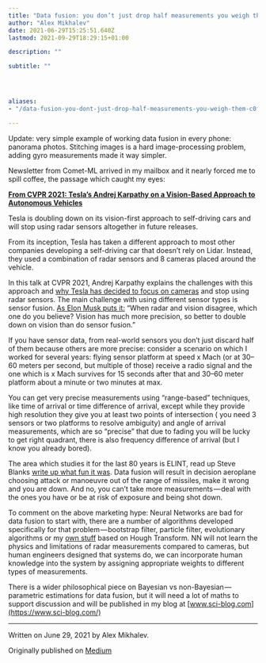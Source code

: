 ```yaml
---
title: "Data fusion: you don’t just drop half measurements you weigh them"
author: "Alex Mikhalev"
date: 2021-06-29T15:25:51.640Z
lastmod: 2021-09-29T18:29:15+01:00

description: ""

subtitle: ""




aliases:
- "/data-fusion-you-dont-just-drop-half-measurements-you-weigh-them-c0fbd6a60027"

---
```


Update: very simple example of working data fusion in every phone: panorama photos. Stitching images is a hard image-processing problem, adding gyro measurements made it way simpler.

Newsletter from Comet-ML arrived in my mailbox and it nearly forced me to spill coffee, the passage which caught my eyes:

[**From CVPR 2021: Tesla’s Andrej Karpathy on a Vision-Based Approach to Autonomous Vehicles**](https://www.youtube.com/watch?v=g6bOwQdCJrc&list=PLvXze1V52Yy2OY67mz2Jy-JcnEw8GUZEl&index=11&utm_campaign=Monthly%20newsletter&utm_source=hs_email&utm_medium=email&utm_content=136820874&_hsenc=p2ANqtz-_77kjQ26nVBwSMN5ryfLcLh1OElbw-VSukWSRV3EVQHIhmNFmp-4tJ8tBVioVoI6FStxcT7MCHwRxO7vduGez-3xA55Q)

Tesla is doubling down on its vision-first approach to self-driving cars and will stop using radar sensors altogether in future releases.

From its inception, Tesla has taken a different approach to most other companies developing a self-driving car that doesn’t rely on Lidar. Instead, they used a combination of radar sensors and 8 cameras placed around the vehicle.

In this talk at CVPR 2021, Andrej Karpathy explains the challenges with this approach and [why Tesla has decided to focus on cameras](https://is.t.hubspotemail.net/e2t/tc/VWrRkc108hLtW4D-SMR6HsJL9V7Wb0N4tp8mZN11fKVG5nxG7V3Zsc37CgSzWW2czlc066WKnMW4P97pL3hnWzqW2vFyD9240GyFVXq8Nh8zrmXjW1Cj0-w1Jkv2jN70bqcydk4bzVRLjhS7086yjW5LY67q1XBqvcN4S8fBXp5-9TW6RNmMF3MZGkkW7mp7BM7bK4GYW933gHR3HpBnyW1wvT1v93G12tW1-p5cv6_HlFSW9lGLm27R8rqFW6198lq2ZSv5gW4ghzsp3Xc4DYW8CtYw13NGcqvVytCcG612Sq0Vsxqqy4-JNtkW8NLwj93W6q4mW1cwqlP1R2MKHM297JnmSl12W6HCs445g6KqLW4fF6GG58JKgdW107bF57QHGq2W5_-rCW1j0FR3W8xwwCG8Jg6m0W1bfCYB4vZRCYW95wv9696Ts1PW1B2tgR7m3Nq5W2ds6Bl7LyNpm3mfk1) and stop using radar sensors. The main challenge with using different sensor types is sensor fusion. [As Elon Musk puts it:](https://is.t.hubspotemail.net/e2t/tc/VWrRkc108hLtW4D-SMR6HsJL9V7Wb0N4tp8mZN11fKX73p_9rV1-WJV7CgFdGW2SvmfG6njMVCN4jBJcJk-pQJW7TBM_Q7-vqRmN7HFdMRdgnTRW98z2s28P98pXW6GtTpb7tj_yGVLqCT7660B1zW5J3rSV10YFfBW8Pm0md6Cl4B4W3WL5N48wscC9W3RJ0p87DlSVmW27fc4b8QrlgSW5wCQDZ2LdT9-W5nd2qR12CXNMW6n5jt11SfrwqW2Mylyl4ZZp6mN3yHmR8sHDRGW4MZp3w9dhRb5W1QBqBJ2G5W97N3Xn0x3gy3vDW89RHvR8LTqh-W2mK-zb7vr8LgW689Btc3dY5dpW3ZHxJ5909QvNW5KRftb2FDCpDW5NqTDp3Wtlh235vY1) “When radar and vision disagree, which one do you believe? Vision has much more precision, so better to double down on vision than do sensor fusion.”

If you have sensor data, from real-world sensors you don’t just discard half of them because others are more precise: consider a scenario on which I worked for several years: flying sensor platform at speed x Mach (or at 30–60 meters per second, but multiple of those) receive a radio signal and the one which is x Mach survives for 15 seconds after that and 30–60 meter platform about a minute or two minutes at max.

You can get very precise measurements using “range-based” techniques, like time of arrival or time difference of arrival, except while they provide high resolution they give you at least two points of intersection ( you need 3 sensors or two platforms to resolve ambiguity) and angle of arrival measurements, which are so “precise” that due to fading you will be lucky to get right quadrant, there is also frequency difference of arrival (but I know you already bored).

The area which studies it for the last 80 years is ELINT, read up Steve Blanks [write up what fun it was](https://steveblank.com/2009/04/13/story-behind-the-secret-history-part-iv-undisclosed-location-library-hours/). Data fusion will result in decision aeroplane choosing attack or manoeuvre out of the range of missiles, make it wrong and you are down. And no, you can’t take more measurements — deal with the ones you have or be at risk of exposure and being shot down.

To comment on the above marketing hype: Neural Networks are bad for data fusion to start with, there are a number of algorithms developed specifically for that problem — bootstrap filter, particle filter, evolutionary algorithms or my [own stuff](https://www.academia.edu/7525934/Multi_Cluster_Agent_Based_Emitter_Geolocation_using_Hough_Transform_Data_Fusion) based on Hough Transform. NN will not learn the physics and limitations of radar measurements compared to cameras, but human engineers designed that systems do, we can incorporate human knowledge into the system by assigning appropriate weights to different types of measurements.

There is a wider philosophical piece on Bayesian vs non-Bayesian — parametric estimations for data fusion, but it will need a lot of maths to support discussion and will be published in my blog at [www.sci-blog.com](https://www.sci-blog.com/)

* * *
Written on June 29, 2021 by Alex Mikhalev.

Originally published on [Medium](https://medium.com/@alexmikhalev/data-fusion-you-dont-just-drop-half-measurements-you-weigh-them-c0fbd6a60027)
